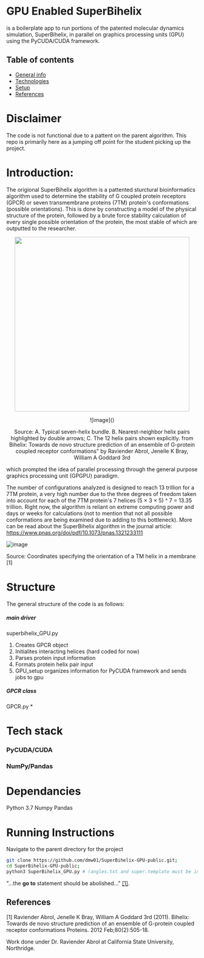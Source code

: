 # GPU Enabled SuperBihelix
is a boilerplate app to run portions of the patented molecular dynamics simulation, SuperBihelix, in parallel on graphics processing units (GPU) using the PyCUDA/CUDA framework.


## Table of contents
* [General info](#general-info)
* [Technologies](#technologies)
* [Setup](#setup)
* [References](#references)



# Disclaimer
The code is not functional due to a pattent on the parent algorithm. This repo is primarily here as a jumping off point for the student picking up the project.

# Introduction: 
The origional SuperBihelix algorithm is a pattented sturctural bioinformatics algorithm used to determine the stability of G coupled protein receptors (GPCR) or seven transmembrane proteins (7TM) protein's conformations (possible orientations). This is done by constructing a model of the physical structure of the protein, followed by a brute force stability calculation of every single possible orientation of the protein, the most stable of which are outputted to the researcher.






<p align="center">
  <img width="460" 
       src="https://user-images.githubusercontent.com/20344260/168345619-f4063ae9-0310-445e-957b-68390f924bdf.png">
</p>





<p align="center">
  ![image]()
</p>
<p align = "center">
Source: A. Typical seven-helix bundle. B. Nearest-neighbor helix pairs highlighted by double arrows; C. The 12 helix pairs shown explicitly. from Bihelix: Towards de novo structure prediction of an ensemble of G-protein coupled receptor conformations" by Raviender Abrol, Jenelle K Bray, William A Goddard 3rd
</p>

  
  
which prompted the idea of parallel processing through the general purpose graphics processing unit (GPGPU) paradigm. 

The number of configurations analyzed is designed to reach 13 trillion for a 7TM protein, a very high number due to the three degrees of freedom taken into account for each of the 7TM protein's 7 helices (5 × 3 × 5) ^ 7 = 13.35 trillion. Right now, the algorithm is reliant on extreme computing power and days or weeks for calculations (not to mention that not all possible conformations are being examined due to adding to this bottleneck).
More can be read about the SuperBihelix algorithm in the journal article: https://www.pnas.org/doi/pdf/10.1073/pnas.1321233111


![image](https://user-images.githubusercontent.com/20344260/168344976-70ea1aa9-042f-4be3-b030-5713ed72eca6.png)

Source: Coordinates specifying the orientation of a TM helix in a membrane [1]



# Structure
The general structure of the code is as follows:

##### main driver
superbihelix_GPU.py
1) Creates GPCR object
2) Initialites interacting helices (hard coded for now)
3) Parses protein input information
4) Formats protein helix pair input
5) GPU_setup organizes information for PyCUDA framework and sends jobs to gpu  


##### GPCR class
GPCR.py
* 

# Tech stack

### PyCUDA/CUDA
### NumPy/Pandas

# Dependancies
Python 3.7
Numpy
Pandas 

# Running Instructions
Navigate to the parent directory for the project
```bash
git clone https://github.com/dmw01/SuperBihelix-GPU-public.git;
cd SuperBihelix-GPU-public;
python3 SuperBihelix_GPU.py # (angles.txt and super.template must be in same dir)
```
"...the **go to** statement should be abolished..." [[1]](#1).

## References
<a id="1">[1]</a> 
Raviender Abrol, Jenelle K Bray, William A Goddard 3rd (2011). 
Bihelix: Towards de novo structure prediction of an ensemble of G-protein coupled receptor conformations
Proteins. 2012 Feb;80(2):505-18.


Work done under Dr. Raviender Abrol at California State University, Northridge.
